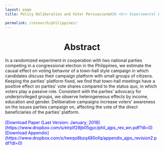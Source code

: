 ```yaml
---
layout: page
title: Policy Deliberation and Voter Persuasion&#58 <br> Experimental Evidence from an Election in the Philippines

permalink: /research/philippines/
---
```


<h1 style="text-align: center;" markdown="1"> Abstract</h1>
In a randomized experiment in cooperation with two national parties competing
in a congressional election in the Philippines, we estimate the causal effect on voting
behavior of a town-hall style campaign in which candidates discuss their campaign
platform with small groups of citizens. Keeping the parties’ platform fixed, we find
that town-hall meetings have a positive effect on parties’ vote shares compared to the
status quo, in which voters play a passive role. Consistent with the parties’ advocacy
for underprivileged groups, we observe heterogeneous effects by income, education
and gender. Deliberative campaigns increase voters’ awareness on the issues parties
campaign on, affecting the vote of the direct beneficiaries of the parties’ platform.
<br>
<br>
<span style="color: blue">
[Download Paper (Last Version: January, 2019](https://www.dropbox.com/s/elrplf29jb05gyc/phil_ajps_rev_wn.pdf?dl=0)
</span>
<br>
<span style="color: blue"> [Download Appendix](https://www.dropbox.com/s/tweqo8bzq480ofq/appendix_ajps_revision2.pdf?dl=0) </span>





